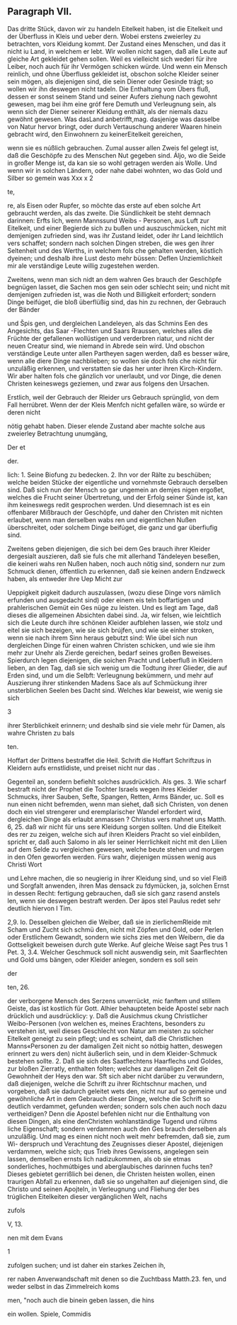 
<!-- seite 739 -->

Paragraph VII.
--------------

Das dritte Stück, davon wir zu handeln Eitelkeit
haben, ist die Eitelkeit und der Überfluss in Kleis und ueber
dern. Wobei erstens zweierley zu betrachten, vors Kleidung
kommt. Der Zustand eines Menschen, und das it nicht iu
Land, in welchem er lebt. Wir wollen nicht sagen,
daß alle Leute auf gleiche Art gekleidet gehen sollen.
Weil es vielleicht sich wederi für ihre Leiber, noch auch
für ihr Vermögen schicken würde. Und wenn ein Mensch
reinlich, und ohne Überfluss gekleidet ist, obschon
solche Kleider seiner sein mögen, als diejenigen sind,
die sein Diener oder Gesinde trágt; so wollen wir ihn
deswegen nicht tadeln. Die Enthaltung vom Übers
fluß, dessen er sonst seinem Stand und seiner Aufers
ziehung nach gewohnt gewesen, mag bei ihm eine gróf
fere Demuth und Verleugnung sein, als wenn sich
der Diener seinerer Kleidung enthält, als der niemals
dazu gewöhnt gewesen. Was dasLand anbetrifft,mag.
dasjenige was dasselbe von Natur hervor bringt, oder
durch Vertauschung anderer Waaren hinein gebracht
wird, den Einwohnern zu keinerEitelkeit gereichen,

wenn sie es núßlich gebrauchen. Zumal ausser allen Zweis fel gelegt ist, daß die Geschöpfe zu des Menschen Nut gegeben sind. Áljo, wo die Seide in großer Menge ist, da kan sie so wohl getragen werden ais Wolle. Und wenn wir in solchen Ländern, oder nahe dabei wohnten, wo das Gold und Silber so gemein was Xxx x 2

te,

<!-- seite 740 -->

re, als Eisen oder Rupfer, so möchte das erste auf eben solche Art gebraucht werden, als das zweite. Die Sündlichkeit be steht demnach darinnen: Erfts lich, wenn Mannssund Weibs - Personen, aus Luft zur Eitelkeit, und einer Begierde sich zu bußen und auszuschmücken, nicht mit demjenigen zufrieden sind, was ihr Zustand leidet, oder ihr Land leichtlich vers schaffet; sondern nach solchen Dingen streben, die wes gen ihrer Seltenheit und des Werths, in welchem fols che gehalten werden, köstlich dyeinen; und deshalb ihre Lust desto mehr büssen: Deflen Unziemlichkeit mir ale verständige Leute willig zugestehen werden.

Zweitens, wenn man sich nidt an dem wahren Ges brauch der Geschöpfe begnügen lasset, die Sachen mos gen sein oder schlecht sein; und nicht mit demjenigen zufrieden ist, was die Noth und Billigkeit erfordert; sondern Dinge beifúget, die bloß überflüßig sind, das hin zu rechnen, der Gebrauch der Bänder

und Špis gen, und dergleichen Landeleyen, als das Schmins Een des Angesichts, das Saar -Flechten und Saars Rraussen, welches alles die Früchte der gefallenen wollüstigen und verderbren riatur, und nicht der neuen Creatur sind, wie niemand in Abrede sein wird. Und obschon verständige Leute unter allen Partheyen sagen werden, daß es besser wäre, wenn alle diere Dinge nachblieben; so wollen sie doch fols che nicht für unzuläßig erkennen, und verstatten sie das her unter ihren Kirch-Kindern. Wir aber halten fols che gänzlich vor unerlaubt, und vor Dinge, die denen Christen keineswegs geziemen, und zwar aus folgens den Ursachen.

Erstlich, weil der Gebrauch der Rleider urs Gebrauch sprünglid, von dem Fall herrúbret. Wenn der der Kleis Menfch nicht gefallen wäre, so würde er deren nicht

nötig gehabt haben. Dieser elende Zustand aber machte solche aus zweierley Betrachtung unumgäng,

Der et

der.

<!-- seite 741 -->

 lich: 1. Seine Biofung zu bedecken. 2. Ihn vor
der Rälte zu beschüben; welche beiden Stücke der
eigentliche und vornehmste Gebrauch derselben sind.
Daß sich nun der Mensch so gar ungemein an demjes
nigen ergoßet, welches die Frucht seiner Übertretung,
und der Erfolg seiner Sünde ist, kan ihm keineswegs
redit gesprochen werden. Und diesemnach ist es ein
offenbarer Mißbrauch der Geschöpfe, und daher den
Christen mit nichten erlaubet, wenn man derselben wabs
ren und eigentlichen Nußen überschreitet, oder solchem
Dinge beifúget, die ganz und gar überfiufig sind.

  Zweitens geben diejenigen, die sich bei dem Ges
brauch ihrer Kleider dergesialt auszieren, daß sie fuls
che mit allerhand Tándeleyen beseßen, die keineri wahs
ren Nußen haben, noch auch nötig sind, sondern nur
zum Schmuck dienen, öffentlich zu erkennen, daß sie
keinen andern Endzweck haben, als entweder ihre Uep Micht zur

Ueppigkeit pigkeit dadurch auszulassen, (wozu diese Dinge vors nämlich erfunden und ausgedacht sind) oder einem eis teln boffartigen und prahlerischen Gemüt ein Ges nüge zu leisten. Und es liegt am Tage, daß dieses die allgemeinen Absichten dabei sind. Ja, wir felsen, wie leichtlich sich die Leute durch ihre schönen Kleider aufblehen lassen, wie stolz und eitel sie sich bezeigen, wie sie sich brújfen, und wie sie einher stroken, wenn sie nach ihrem Sinn heraus gebutzt sind: Wie übel sich nun dergleichen Dinge für einen wahren Christen schicken, und wie sie ihm mehr zur Unehr als Zierde gereichen, bedarf seines großen Beweises. Spierdurch legen diejenigen, die soichen Pracht und Leberfluß in Kleidern lieben, an den Tag, daß sie sich wenig um die Todtung ihrer Glieder, die auf Erden sind, und um die Selbft: Verleugnung bekümmern, und mehr auf Auszierung ihrer stinkenden Madens Sace als auf Schmückung ihrer unsterblichen Seelen bes Dacht sind. Welches klar beweist, wie wenig sie sich



3
<!-- seite 741 -->
ihrer Sterblichkeit erinnern; und deshalb sind sie viele mehr für Damen, als wahre Christen zu bals

ten.

Hoffart der Drittens bestraffet die Heil. Schrift die Hoffart Schriftzus in Kleidern aufs ernstlidiste, und preiset nicht nur das .

Gegenteil an, sondern befiehlt solches ausdrücklich. Als ges. 3. Wie scharf bestraft nicht der Prophet die Tochter Israels wegen ihres Kleider Schmucks, ihrer Sauben, Sefte, Spangen, Retten, Arms Bänder, uc. Soll es nun einen nicht befremden, wenn man siehet, daß sich Christen, von denen doch ein viel strengerer und eremplarischer Wandel erfordert wird, dergleichen Dinge als erlaubt anmassen ? Christus vers mahnet uns Matth. 6, 25. daß wir nicht für uns sere Kleidung sorgen sollten. Und die Eitelkeit des rer zu zeigen, welche sich auf ihren Kleiders Pracht so viel einbilden, spricht er, daß auch Salomo in als ler seiner Herrlichkeit nicht mit den Lilien auf dem Selde zu vergleichen gewesen, welche beute stehen und morgen in den Ofen geworfen werden. Fürs wahr, diejenigen müssen wenig aus Christi Wort

und Lehre machen, die so neugierig in ihrer Kleidung sind, und so viel Fleiß und Sorgfalt anwenden, ihren Mas densack zu fdymücken, ja, solchen Ernst in dessen Recht: fertigung gebrauchen, daß sie sich ganz rasend anstels len, wenn sie deswegen bestraft werden. Der äpos stel Paulus redet sehr deutlich hiervon I Tim.

2,9. Io. Desselben gleichen die Weiber, daß sie in zierlichemRleide mit Scham und Zucht sich schmü đen, nicht mit Zöpfen und Gold, oder Perlen oder Erstlichem Gewandt, sondern wie sichs zies met den Weibern, die da Gottseligkeit beweisen durch gute Werke. Auf gleiche Weise sagt Pes trus 1 Pet. 3, 3.4. Welcher Geschmuck soll nicht auswendig sein, mit Saarflechten und Gold ums bängen, oder Kleider anlegen, sondern es soll sein

der

ten, 26.
<!-- seite 743 -->
 der verborgene Mensch des Serzens unverrückt,
mic fanftem und stillem Geiste, das ist kostlich für
Gott. Alhier behaupteten beide Apostel sebr nach
 drücklich und ausdrücklicy: y. Daß die Ausichmus
ckung Christlicher Weibo-Personen (von welchen es,
meines Erachtens, besonders zu verstehen ist, weil
dieses Geschlecht von Natur am meisten zu solcher
Eitelkeit geneigt zu sein pflegt; und es scheint, daß
die Christlichen Manns«Personen zu der damaligen
 Zeit nicht so nótbig hatten, deswegen erinnert zu wers
den) nicht äußerlich sein, und in dem Kleider-Schmuck
 bestehen sollte. 2. Daß sie sich des Saatflechtens Haarflechs
und Goldes, zur bloßen Zierratly, enthalten folten;
welches zur damaligen Zeit die Gewohnheit der Heys
den war. Sft sich aber nicht darüber zu verwundern,
daß diejenigen, welche die Schrift zu ihrer Richtschnur
machen, und vorgeben, daß sie dadurch geleitet wets
den, nicht nur auf so gemeine und gewöhnliche Art in
dem Gebrauch dieser Dinge, welche die Schrift so
deutlich verdammet, gefunden werden; sondern sols
 chen auch noch dazu vertheidigen? Denn die Apostel
befehlen nicht nur die Enthaltung von diesen Dingen,
als eine denChristen wohlanständige Tugend und rühms
liche Eigenschaft; sondern verdammen auch den Ges
brauch derselben als unzuläßig. Und mag es einen
nicht noch weit mehr befremden, daß sie, zum Wi-
derspruch und Verachtung des Zeugnisses dieser
 Apostel, diejenigen verdammen, welche sich; qus Trieb
ihres Gewissens, angelegen sein lassen, demselben ernsts
 lich nadizukommen, als ob sie etmas sonderliches,
hochmútbiges und aberglaubisches darinnen fuchs
ten? Dieses gebietet gerrißlich bei denen, die Christen
heisten wollen, einen traurigen Abfall zu erkennen, daß
sie so ungehalten auf diejenigen sind, die Christo und
seinen Apojteln, in Verleugnung und Fliehung der bes
trúglichen Eitelkeiten dieser vergänglichen Welt, nachs

zufols

V, 13.

nen mit dem Evans

1
<!-- seite 744 -->
zufolgen suchen; und ist daher ein starkes Zeichen ih,

rer naben Anverwandschaft mit denen so die Zuchtbass Matth.23. fen, und weder selbst in das Zimmelreich koms

men, "noch auch die binein geben lassen, die hins

ein wollen. Spiele, Commidis
